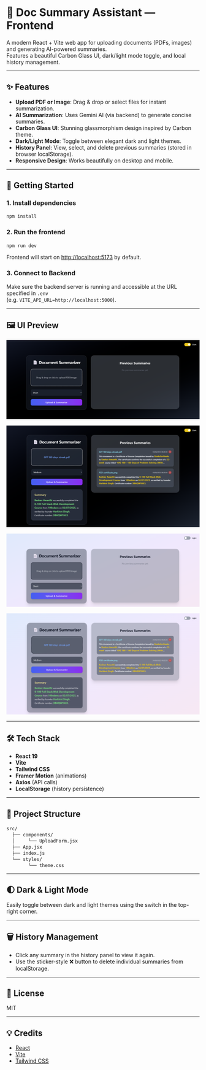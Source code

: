 # 📝 Doc Summary Assistant — Frontend

A modern React + Vite web app for uploading documents (PDFs, images) and generating AI-powered summaries.  
Features a beautiful Carbon Glass UI, dark/light mode toggle, and local history management.

---

## ✨ Features

- **Upload PDF or Image**: Drag & drop or select files for instant summarization.
- **AI Summarization**: Uses Gemini AI (via backend) to generate concise summaries.
- **Carbon Glass UI**: Stunning glassmorphism design inspired by Carbon theme.
- **Dark/Light Mode**: Toggle between elegant dark and light themes.
- **History Panel**: View, select, and delete previous summaries (stored in browser localStorage).
- **Responsive Design**: Works beautifully on desktop and mobile.

---

## 🚀 Getting Started

### 1. Install dependencies

```bash
npm install
```

### 2. Run the frontend

```bash
npm run dev
```

Frontend will start on [http://localhost:5173](http://localhost:5173) by default.

### 3. Connect to Backend

Make sure the backend server is running and accessible at the URL specified in `.env`  
(e.g. `VITE_API_URL=http://localhost:5000`).

---

## 🖼️ UI Preview

![Doc Summary Assistant UI](assets/demo-ui.png)

![Doc Summary Assistant UI](assets/hdark.png)

![Doc Summary Assistant UI](assets/dark.png)

![Doc Summary Assistant UI](assets/hlight.png)


---

## 🛠️ Tech Stack

- **React 19**
- **Vite**
- **Tailwind CSS**
- **Framer Motion** (animations)
- **Axios** (API calls)
- **LocalStorage** (history persistence)

---

## 📁 Project Structure

```
src/
  ├── components/
  │     └── UploadForm.jsx
  ├── App.jsx
  ├── index.js
  └── styles/
        └── theme.css
```

---

## 🌓 Dark & Light Mode

Easily toggle between dark and light themes using the switch in the top-right corner.

---

## 🗑️ History Management

- Click any summary in the history panel to view it again.
- Use the sticker-style ❌ button to delete individual summaries from localStorage.

---

## 📄 License

MIT

---

## 💡 Credits

- [React](https://react.dev/)
- [Vite](https://vitejs.dev/)
- [Tailwind CSS](https://tailwindcss.com/)
